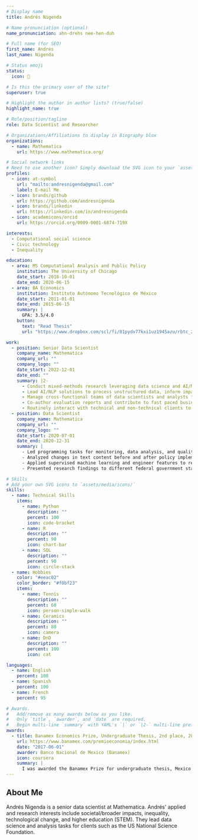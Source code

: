```yaml
---
# Display name
title: Andrés Nigenda

# Name pronunciation (optional)
name_pronunciation: ahn-drehs nee-hen-duh

# Full name (for SEO)
first_name: Andrés
last_name: Nigenda

# Status emoji
status:
  icon: 🐉

# Is this the primary user of the site?
superuser: true

# Highlight the author in author lists? (true/false)
highlight_name: true

# Role/position/tagline
role: Data Scientist and Researcher

# Organizations/Affiliations to display in Biography blox
organizations:
  - name: Mathematica
    url: https://www.mathematica.org/

# Social network links
# Need to use another icon? Simply download the SVG icon to your `assets/media/icons/` folder.
profiles:
  - icon: at-symbol
    url: "mailto:andresnigenda@gmail.com"
    label: E-mail Me
  - icon: brands/github
    url: https://github.com/andresnigenda
  - icon: brands/linkedin
    url: https://linkedin.com/in/andresnigenda
  - icon: academicons/orcid
    url: https://orcid.org/0009-0001-6874-719X

interests:
  - Computational social science
  - Civic technology
  - Inequality

education:
  - area: MS Computational Analysis and Public Policy
    institution: The University of Chicago
    date_start: 2018-10-01
    date_end: 2020-06-15
  - area: BA Economics
    institution: Instituto Autónomo Tecnológico de México
    date_start: 2011-01-01
    date_end: 2015-06-15
    summary: |
      GPA: 3.5/4.0
    button:
      text: "Read Thesis"
      url: "https://www.dropbox.com/scl/fi/81pydv77kxi1uz1945azu/rbtc_2017.pdf?rlkey=xbg9pmyqtm6melwrbb4gq90b7&e=1&dl=0"

work:
  - position: Senior Data Scientist
    company_name: Mathematica
    company_url: ""
    company_logo: ""
    date_start: 2022-12-01
    date_end: ""
    summary: |2-
      - Conduct mixed-methods research leveraging data science and AI/ML techniques to analyze societal outcomes, with a focus on higher education, workforce development, and science policy
      - Lead AI/NLP solutions to process unstructured data, inform impact evaluations, and generate policy insights from complex administrative data
      - Manage cross-functional teams of data scientists and analysts to translate research findings into evidence-based policy recommendations and data-driven solutions
      - Co-author evaluation reports and contribute to fast paced business development in higher education, data science, and workforce areas
      - Routinely interact with technical and non-technical clients to present research and iterate on analysis approaches
  - position: Data Scientist
    company_name: Mathematica
    company_url: ""
    company_logo: ""
    date_start: 2020-07-01
    date_end: 2020-12-31
    summary: |
      - Led programming tasks for monitoring, data analysis, and quality assurance of a longitudinal data collection system for human capital development programs
      - Analyzed changes in text content before and after policy implementation using NLP and an interrupted series design
      - Applied supervised machine learning and engineer features to reduce burden of screening process of literature review
      - Presented research findings to different federal government stakeholders

# Skills
# Add your own SVG icons to `assets/media/icons/`
skills:
  - name: Technical Skills
    items:
      - name: Python
        description: ""
        percent: 100
        icon: code-bracket
      - name: R
        description: ""
        percent: 90
        icon: chart-bar
      - name: SQL
        description: ""
        percent: 90
        icon: circle-stack
  - name: Hobbies
    color: "#eeac02"
    color_border: "#f0bf23"
    items:
      - name: Tennis
        description: ""
        percent: 60
        icon: person-simple-walk
      - name: Ceramics
        description: ""
        percent: 80
        icon: camera
      - name: DnD
        description: ""
        percent: 100
        icon: cat

languages:
  - name: English
    percent: 100
  - name: Spanish
    percent: 100
  - name: French
    percent: 95

# Awards.
#   Add/remove as many awards below as you like.
#   Only `title`, `awarder`, and `date` are required.
#   Begin multi-line `summary` with YAML's `|` or `|2-` multi-line prefix and indent 2 spaces below.
awards:
  - title: Banamex Economics Prize, Undergraduate Thesis, 2nd place, 2016
    url: https://www.banamex.com/premioeconomia/index.html
    date: "2017-06-01"
    awarder: Banco Nacional de Mexico (Banamex)
    icon: coursera
    summary: |
      I was awarded the Banamex Prize for undergraduate thesis, Mexico’s most distinguished award for Economics. Established in 1951, this annual prize, administered by Banamex, a leading commercial bank recognizes research that relates to the analysis and solution of economic problems in Mexico. My thesis, "Changes in Wage Inequality in Mexico: a Task Content Approach", explored how technological change contributed to inequality after trade liberalization in Mexico.
---
```


## About Me

Andrés Nigenda is a senior data scientist at Mathematica. Andrés' applied and research interests include societal/broader impacts, inequality, technological change, and higher education (STEM). They lead data science and analysis tasks for clients such as the US National Science Foundation.
